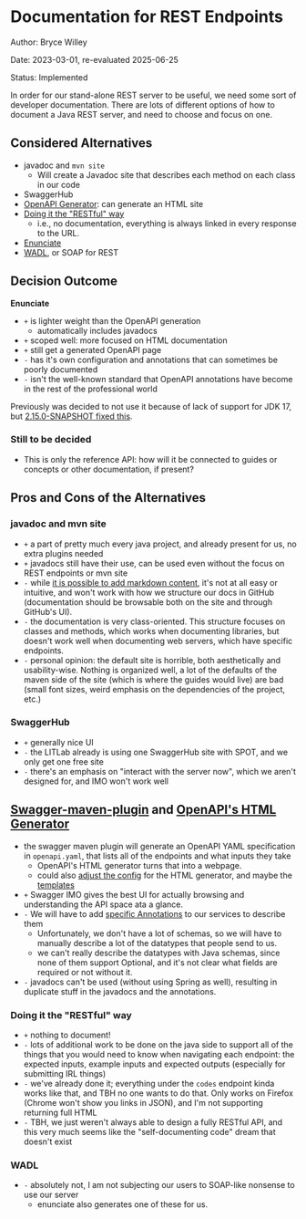 # Documentation for REST Endpoints

Author: Bryce Willey

Date: 2023-03-01, re-evaluated 2025-06-25

Status: Implemented

In order for our stand-alone REST server to be useful, we need some sort
of developer documentation. There are lots of different options of how to
document a Java REST server, and need to choose and focus on one.

## Considered Alternatives

* javadoc and `mvn site`
  * Will create a Javadoc site that describes each method on each class in our code
* SwaggerHub
* [OpenAPI Generator](https://openapi-generator.tech/): can generate an HTML site
* [Doing it the "RESTful" way](https://stackoverflow.com/a/1970020/11416267)
  * i.e., no documentation, everything is always linked in every response to the URL.
* [Enunciate](http://enunciate.webcohesion.com/)
* [WADL](https://stackoverflow.com/a/2294364/11416267), or SOAP for REST

## Decision Outcome

**Enunciate**

* `+` is lighter weight than the OpenAPI generation
    * automatically includes javadocs
* `+` scoped well: more focused on HTML documentation
* `+` still get a generated OpenAPI page
* `-` has it's own configuration and annotations that can sometimes be poorly documented
* `-` isn't the well-known standard that OpenAPI annotations have become in the rest of the professional world

Previously was decided to not use it because of lack of support for JDK 17, but [2.15.0-SNAPSHOT fixed this](https://github.com/stoicflame/enunciate/issues/1087).

### Still to be decided

* This is only the reference API: how will it be connected to guides or concepts or other documentation, if present?

## Pros and Cons of the Alternatives

### javadoc and mvn site

* `+` a part of pretty much every java project, and already present for us, no extra plugins needed
* `+` javadocs still have their use, can be used even without the focus on REST endpoints or mvn site
* `-` while [it is possible to add markdown content](https://maven.apache.org/guides/mini/guide-site.html), it's not at all easy or intuitive, and won't work with how we structure our docs in GitHub (documentation should be browsable both on the site and through GitHub's UI).
* `-` the documentation is very class-oriented. This structure focuses on classes and methods, which works when documenting libraries, but doesn't work well when documenting web servers, which have specific endpoints.
* `-` personal opinion: the default site is horrible, both aesthetically and usability-wise. Nothing is organized well, a lot of the defaults of the maven side of the site (which is where the guides would live) are bad (small font sizes, weird emphasis on the dependencies of the project, etc.)

### SwaggerHub

* `+` generally nice UI
* `-` the LITLab already is using one SwaggerHub site with SPOT, and we only get one free site
* `-` there's an emphasis on "interact with the server now", which we aren't designed for, and IMO won't work well

## [Swagger-maven-plugin](https://github.com/swagger-api/swagger-core/tree/master/modules/swagger-maven-plugin) and [OpenAPI's HTML Generator](https://openapi-generator.tech/)

* the swagger maven plugin will generate an OpenAPI YAML specification in `openapi.yaml`, that lists all of the endpoints and what inputs they take
    * OpenAPI's HTML generator turns that into a webpage.
    * could also [adjust the config](https://openapi-generator.tech/docs/generators/html2) for the HTML generator, and maybe the [templates](https://github.com/OpenAPITools/openapi-generator/tree/2458743257e4d722fc7b2fd051ddb9f0dab8582e/modules/openapi-generator/src/main/resources/htmlDocs2)
* `+` Swagger IMO gives the best UI for actually browsing and understanding the API space ata a glance.
* `-` We will have to add [specific Annotations](https://github.com/swagger-api/swagger-core/wiki/Swagger-2.X---Getting-started) to our services
  to describe them
    * Unfortunately, we don't have a lot of schemas, so we will have to manually describe
      a lot of the datatypes that people send to us.
    * we can't really describe the datatypes with Java schemas, since none of them support Optional, and it's not clear what fields are required
      or not without it.
* `-` javadocs can't be used (without using Spring as well), resulting in duplicate stuff in the javadocs and the annotations.

### Doing it the "RESTful" way

* `+` nothing to document!
* `-` lots of additional work to be done on the java side to support all of the things that you would need to know when navigating each endpoint: the expected inputs, example inputs and expected outputs (especially for submitting IRL things)
* `-` we've already done it; everything under the `codes` endpoint kinda works like that, and TBH no one wants to do that. Only works on Firefox (Chrome won't show you links in JSON), and I'm not supporting returning full HTML
* `-` TBH, we just weren't always able to design a fully RESTful API, and this very much seems like the "self-documenting code" dream that doesn't exist

### WADL

* `-` absolutely not, I am not subjecting our users to SOAP-like nonsense to use our server
    * enunciate also generates one of these for us.

